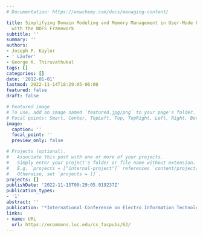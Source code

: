 ```yaml
---
# Documentation: https://wowchemy.com/docs/managing-content/

title: Simplifying Domain Modeling and Memory Management in User-Mode Filesystems
  with the NOFS Framework
subtitle: ''
summary: ''
authors:
- Joseph P. Kaylor
- ' Läufer'
- George K. Thiruvathukal
tags: []
categories: []
date: '2012-01-01'
lastmod: 2022-11-14T18:29:05-06:00
featured: false
draft: false

# Featured image
# To use, add an image named `featured.jpg/png` to your page's folder.
# Focal points: Smart, Center, TopLeft, Top, TopRight, Left, Right, BottomLeft, Bottom, BottomRight.
image:
  caption: ''
  focal_point: ''
  preview_only: false

# Projects (optional).
#   Associate this post with one or more of your projects.
#   Simply enter your project's folder or file name without extension.
#   E.g. `projects = ["internal-project"]` references `content/project/deep-learning/index.md`.
#   Otherwise, set `projects = []`.
projects: []
publishDate: '2022-11-15T00:29:05.019237Z'
publication_types:
- '1'
abstract: ''
publication: '*International Conference on Electro Information Technology 2012*'
links:
- name: URL
  url: https://ecommons.luc.edu/cs_facpubs/62/
---
```

